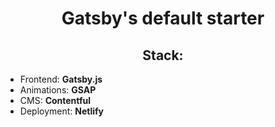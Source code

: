 <h1 align="center">
  Gatsby's default starter
</h1>

<h2 align="center">
  Stack:
</h2>

<ul>
  <li>Frontend: <strong>Gatsby.js</strong></li>
  <li>Animations: <strong>GSAP</strong></li>
  <li>CMS: <strong>Contentful</strong></li>
  <li>Deployment: <strong>Netlify</strong></li>
</ul>
